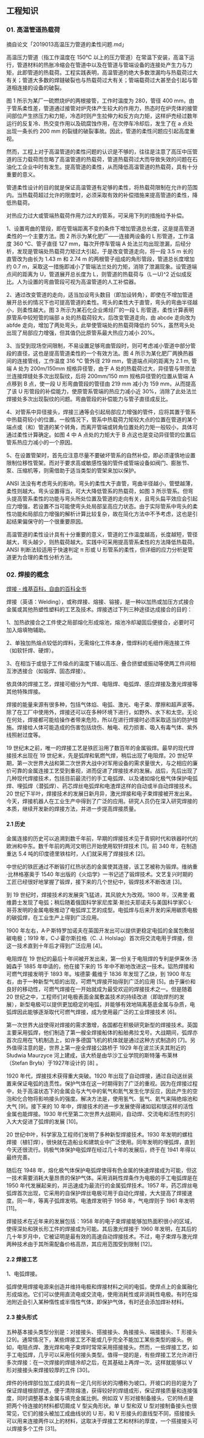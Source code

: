 ## 工程知识

### 01. 高温管道热载荷

摘自论文「2019013高温压力管道的柔性问题.md」

高温压力管道（指工作温度在 150℃ 以上的压力管道）在常温下安装，高温下运行，管道材料的热胀冷缩会在管道中以及在管道与管端设备的连接处产生力与力矩，此即管道的热载荷。工程实践表明，高温管道的绝大多数泄漏均与热载荷过大有关；管道大多数的焊鏠破裂也与热载荷过大有关；管端载荷过大甚至会引起与管道相连接的设备的破裂。

图 1 所示为某厂一硫燃烧炉的两根接管，工作时温度为 280，管径 400 mm，由于管系柔性差，管道通过接管对炉壳体产生较大的作用力，热态时在炉壳体的接管间部位产生挤压力和力矩，冷态时则产生拉伸力和反方向力矩，这样炉売经过数年运行的反复冷、热交变作用以及硫腐蚀作用，在次停车冷却后，发生了在 a 点处出现一条长约 200 mm 的裂缝的破裂事故。因此，管道的柔性问题应引起高度重视。

然而，工程上对于高温管道的柔性问题的认识是不够的，往往是注意了高压中压管道的压力载荷而忽略了高温管道的热载荷，管道热载荷过大而导致失效的问题在石油化工企业中时有发生。提高管道的柔性，从而降低高温管道的热载荷，具有十分重要的意义。

管道柔性设计的目的就是保证高温管道有足够的柔性，将热载荷限制在允许的范围内。当热载荷超过允许的限度时，必须采取有效的补偿措施来提高管道的柔性，降低热载荷。

对热应力过大或管端热载荷作用力过大的管系，可采用下列的措施给予补偿。

1、设置弯曲的管段，即在管端距离不变的条件下增加管道总长度，这是提高管道柔性的一个主要方法。图 2 所示为某化肥厂——连接两设备的 L 形管道，工作温度 360 ℃、管子直径 127 mm，每次开停车管端 A 处法兰均出现泄漏，后经分析，发现是管端处热载荷力矩过大引起，于是改变管道走向，将一段 3.5 m 长的直管改为由长为 1.43 m 和 2.74 m 的两根管子组成的角形管段，管道总长度增加约 0.7 m，采取这一措施即减小了管端法兰处的力矩，消除了泄漏现象。设管道端点间的距离为 U，管道展开总长度为 L，则管道的热载荷与（LーU)^2 近似成反比。人为设置的弯曲管段可视为高温管道的人工补偿器。

2、通过改变管道的走向，适当加设弯头数目（即加设转角），即使在不增加管道展开总长的情况下也可提高管道的柔性。弯头的柔性大于直管，弯头的弯曲半径越小，则柔性越大。图 3 所示为某石化企业烯烃厂的一段 L 形管道，柔性计算表明原管系中较短管的端部 a 处的热载荷较大，后改变管道走向，由 abcde 走向改为 abfde 走向，增加了两处弯头，此举使管端处的热载荷降低约 50%，虽然弯头处出现了局部应力增强，但其值仍比原管系最大热应力减小 20%。

3、当受到现场空间限制，不易设置足够弯曲管段时，则可考虑减小管道中部分管段的直径，这也是提高管道柔性的一个有效方法。图 4 所示为某化肥厂两换热器间的连接管线，工作温度 316 ℃ 管外径 219 mm，管道端点间的距离为 2.1 m, 管端 A 处为 200m/150mm 规格异径管，由于 A 处的热载荷过大，异径管与带颈法兰连接焊缝处多次出现裂纹，后将 200mm/150 mm 规格异径管的位置从管端 A 点移到 B 点，使一段 U 形弯曲管段的管径由 219 mm 减小为 159 mm，从而提高了该 U 形管段的补偿能力，使原管系管端的热应力减小近 30%，消除了此处法兰焊接处多次出现裂纹的问题。弯曲管段的补偿能力与管子直径成反比。

4、对管系中异径接头，焊接三通等会引起局部应力增强的管件，应将其置于管系中热载荷较小的位置。一般情况下，管系中热载荷力矩较大点的位置在管道的某个端点或（和）管道的某个转角，而离开管端或转角位置处的力矩一般较小，具体可通过柔性计算确定。如图 4 中 A 点处的力矩大于 B 点这也是变动异径管的位置后管系热应力减小的一个原因。

5、在设置管架时，首先应注意尽量不要破坏管系的自然补偿，即必须谨慎地设置限制位移性管架。而对于要求高或敏感性强的管件或管端设备如阀门、膨胀节、泵、压缩机等，则需借助于适当类型的管架来加以保护。

ANSI 法没有考虑弯头的影响，弯头的柔性大于直管，弯曲半径越小，管壁越薄，柔性则越大。弯头设置得当，可大大降低管系的热载荷，如图 3 所示管系。但弯头提高管系柔性的功能与弯头所处位置及管道的走向有关，且弯头扁平效应会引起应力增强，若设置不当可能使弯头处局部呈高应力状态。由于实际管系中弯头的柔性功能和局部应力增强的解析计算比较复杂，故在简化方法中不予考虑，这也是引起结果偏保守的一个很重要原因。

高温管道的柔性设计具有十分重要的意义，管道的工作温度越高，长度越短，管径越大，弯头越少，则热载荷越大。实践中可采用提高管系柔性的方法降低热载荷。ANSI 判断法较适用于快速判定 π 形或 U 形管系的柔性，但详细的应力分析是管道更为合理的柔性分析方法。

### 02. 焊接的概念

[焊接 - 维基百科，自由的百科全书](https://zh.wikipedia.org/wiki/%E7%84%8A%E6%8E%A5)

焊接（英语：Welding），或称焊接、熔接、镕接，是一种以加热或加压方式接合金属或其他热塑性塑料的工艺及技术。焊接透过下列三种途径达成接合的目的：

1、加热欲接合之工件使之局部熔化形成熔池，熔池冷却凝固后便接合，必要时可加入熔填物辅助。

2、单独加热熔点较低的焊料，无需熔化工件本身，借焊料的毛细作用连接工件（如软钎焊、硬焊）。

3、在相当于或低于工件熔点的温度下辅以高压、叠合挤塑或振动等使两工件间相互渗透接合（如锻焊、固态焊接）。

依具体的焊接工艺，焊接可细分为气焊、电阻焊、电弧焊、感应焊接及激光焊接等其他特殊焊接。

焊接的能量来源有很多种，包括气体焰、电弧、激光、电子束、摩擦和超声波等。除了在工厂中使用外，焊接还可以在多种环境下进行，如野外、水下和太空。无论在何处，焊接都可能给操作者带来危险，所以在进行焊接时必须采取适当的防护措施。焊接给人体可能造成的伤害包括烧伤、触电、视力损害、吸入有毒气体、紫外线照射过度等。

19 世纪末之前，唯一的焊接工艺是铁匠沿用了数百年的金属锻焊。最早的现代焊接技术出现在 19 世纪末，先是弧焊和氧燃气焊，稍后出现了电阻焊。20 世纪早期，第一次世界大战和第二次世界大战中对军用设备的需求量很大，与之相应的廉价可靠的金属连接工艺受到重视，进而促进了焊接技术的发展。战后，先后出现了几种现代焊接技术，包括目前最流行的手工电弧焊、以及诸如熔化极气体保护电弧焊、埋弧焊（潜弧焊）、药芯焊丝电弧焊和电渣焊这样的自动或半自动焊接技术。20 世纪下半叶，焊接技术的发展日新月异，激光焊接和电子束焊接被开发出来。今天，焊接机器人在工业生产中得到了广泛的应用。研究人员仍在深入研究焊接的本质，继续开发新的焊接方法，并进一步提高焊接质量。

#### 2.1 历史

金属连接的历史可以追溯到数千年前，早期的焊接技术见于青铜时代和铁器时代的欧洲和中东。数千年前的两河文明已开始使用软钎焊技术 [1]。前 340 年，在制造重达 5.4 吨的印度德里铁柱时，人们就采用了焊接技术 [2]。

中世纪的铁匠通过不断锻打红热状态的金属使其连接，该工艺被称为锻焊。维纳重·比林格塞奥于 1540 年出版的《火焰学》一书记述了锻焊技术。文艺复兴时期的工匠已经很好地掌握了锻焊，接下来的几个世纪中，锻焊技术不断改进 [3]。

到 19 世纪时，焊接技术的发展突飞猛进，其风貌大为改观。1800 年，汉弗里·戴维爵士发现了电弧；稍后随着俄国科学家尼库莱·斯拉夫耶诺夫与美国科学家C·L·哥芬发明的金属电极推动了电弧焊工艺的成型。电弧焊与后来开发的采用碳质电极的碳弧焊，在工业生产上得到广泛应用。

1900 年左右，A·P·斯特罗加诺夫在英国开发出可以提供更稳定电弧的金属包敷层碳电极；1919 年，C·J·霍尔斯拉格（C. J. Holslag）首次将交流电用于焊接，但这一技术直到十年后才得到广泛应用 [4]。

电阻焊在 19 世纪的最后十年间被开发出来，第一份关于电阻焊的专利是伊莱休·汤姆森于 1885 年申请的，他在接下来的 15 年中不断地改进这一技术。铝热焊接和可燃气焊接发明于 1893 年。埃德蒙·戴维于 1836 年发现了乙炔，到 1900 年左右，由于一种新型气炬的出现，可燃气焊接开始得到广泛的应用 [5]。由于廉价和良好的移动性，可燃气焊接在一开始就成为最受欢迎的焊接技术之一。但是随着 20 世纪之中，工程师们对电极表面金属敷盖技术的持续改进（即助焊剂的发展），新型电极可以提供更加稳定的电弧，并能够有效地隔离基底金属与杂质，电弧焊因此能够逐渐取代可燃气焊接，成为使用最广泛的工业焊接技术 [6]。

第一次世界大战使得对焊接的需求激增，各国都在积极研究新型的焊接技术。英国主要采用弧焊，他们制造了第一艘全焊接船体的船舶弗拉戈号。大战期间，弧焊亦首次应用在飞机制造上，如许多德国飞机的机体就是通过这种方式制造的 [7]。另外值得注意的是，世界上第一座全焊接公路桥于 1929 年在波兰沃夫其附近的 Słudwia Maurzyce 河上建成，该大桥是由华沙工业学院的斯特藩·布莱林（Stefan Bryła）于1927年设计的 [8] 。

1920 年代，焊接技术获得重大突破。1920 年出现了自动焊接，通过自动送丝装置来保证电弧的连贯性。保护气体在这一时期得到了广泛的重视。因为在焊接过程中，处于高温状态下的金属会与大气中的氧气和氮气发生化学反应，因此产生的空泡和化合物将影响接头的强度。解决方法是，使用氢气、氩气、氦气来隔绝熔池和大气 [9]。接下来的 10 年中，焊接技术的进一步发展使得诸如铝和镁这样的活性金属也能焊接。1930 年代至第二次世界大战期间，自动焊、交流电和活性剂的引入大大促进了弧焊的发展 [10]。

20 世纪中叶，科学家及工程师们发明了多种新型焊接技术。1930 年发明的螺柱焊接（植钉焊），很快就在造船业和建筑业中广泛使用。同年发明的埋弧焊，直到今天还很流行。钨极气体保护电弧焊在经过几十年的发展后，终于在 1941 年得以最终完善。

随后在 1948 年，熔化极气体保护电弧焊使得有色金属的快速焊接成为可能，但这一技术需要消耗大量昂贵的保护气体。采用消耗性焊条作为电极的手工电弧焊是在 1950 年代发展起来的，并迅速成为最流行的金属弧焊技术。1957 年，药芯焊丝电弧焊首次出现，它采用的自保护焊丝电极可用于自动化焊接，大大提高了焊接速度。同一年，等离子弧焊发明。电渣焊发明于 1958 年，气电焊则于 1961 年发明[11]。

焊接技术在近年来的发展包括：1958 年的电子束焊接能够加热面积很小的区域，使得深处和狭长形工件的焊接成为可能。其后激光焊接于 1960 年发明，在其后的几十年岁月中，它被证明是最有效的高速自动焊接技术。不过，电子束焊与激光焊两种技术由于其所需配备价格高昂，其应用范围受到限制 [12]。

#### 2.2 焊接工艺

1、电弧焊接。

弧焊使用焊接电源来创造并维持电极和焊接材料之间的电弧，使焊点上的金属融化形成熔池。它们可以使用直流电或交流电，使用消耗性或非消耗性电极。有时在熔池附近会引入某种惰性或半惰性气体，即保护气体，有时还会添加焊补材料。

#### 2.3 接头形式

五种基本接头类型分别是：对接接头、搭接接头、角接接头、端接接头、T 形接头 [29]。通常情况下，某些焊接工艺不能或几乎完全不能加工某些类型的接头。例如，电阻点焊、激光焊和电子束焊时常常采用搭接接头。然而，一些焊接工艺，如手工电弧焊，几乎可以采用任何接头类型。值得一提的是，有些焊接工艺允许进行多次焊接：在一次焊接的焊缝冷却之后，在其基础上再焊一次。这样就能够以 V 形对接接头来焊接较厚的工件 [30]。

焊件的待焊部位加工成的具有一定几何形状的沟槽称为坡口。开坡口的目的是为了保证焊缝根部焊透，便于清除熔渣，获得较好的焊缝成形，保证焊接质量和连接强度，同时调整基本金属与填充金属比例。例如双 V 形对接制备接头，它的特点是把两个待连接的材料都切屑成 V 型尖角形状。单 U 型和双 U 型对接制备接头也很常见，它们的接头被加工成曲线状的 U 形，和 V 形接头的直线型不同，搭接接头可以用来连接两件以上的材料，这取决于焊接工艺和材料的厚度，一个搭接接头可以焊接多个工件 [31]。